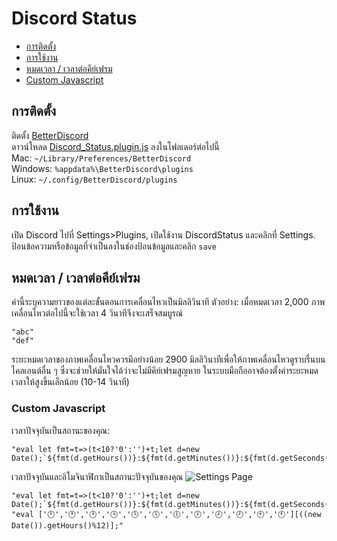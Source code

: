 # Discord Status

* [การติดตั้ง](#การติดตั้ง)
* [การใช้งาน](#การใช้งาน)
* [หมดเวลา / เวลาต่อคีย์เฟรม](#หมดเวลา--เวลาต่อคีย์เฟรม)
* [Custom Javascript](#custom-javascript)

## การติดตั้ง
ติดตั้ง [BetterDiscord](https://github.com/rauenzi/BetterDiscordApp)\
ดาวน์โหลด [Discord_Status.plugin.js](/Discord_Status.plugin.js?raw=true) ลงในโฟลเดอร์ต่อไปนี้\
Mac: `~/Library/Preferences/BetterDiscord`\
Windows: `%appdata%\BetterDiscord\plugins`\
Linux: `~/.config/BetterDiscord/plugins`

## การใช้งาน
เปิด Discord ไปที่ Settings\>Plugins, เปิดใช้งาน DiscordStatus และคลิกที่ Settings.\
ป้อนข้อความหรือข้อมูลที่จำเป็นลงในช่องป้อนข้อมูลและคลิก `save`

## หมดเวลา / เวลาต่อคีย์เฟรม
ค่านี้ระบุความยาวของแต่ละขั้นตอนการเคลื่อนไหวเป็นมิลลิวินาที
ตัวอย่าง: เมื่อหมดเวลา 2,000 ภาพเคลื่อนไหวต่อไปนี้จะใช้เวลา 4 วินาทีจึงจะเสร็จสมบูรณ์
```
"abc"
"def"
```
ระยะหมดเวลาของภาพเคลื่อนไหวควรมีอย่างน้อย 2900 มิลลิวินาทีเพื่อให้ภาพเคลื่อนไหวดูราบรื่นบนไคลเอนต์อื่น ๆ ซึ่งจะช่วยให้มั่นใจได้ว่าจะไม่มีคีย์เฟรมสูญหาย
ในระบบมือถืออาจต้องตั้งค่าระยะหมดเวลาให้สูงขึ้นเล็กน้อย (10-14 วินาที)

### Custom Javascript
เวลาปัจจุบันเป็นสถานะของคุณ:
```
"eval let fmt=t=>(t<10?'0':'')+t;let d=new Date();`${fmt(d.getHours())}:${fmt(d.getMinutes())}:${fmt(d.getSeconds())}`;"
```

เวลาปัจจุบันและอิโมจินาฬิกาเป็นสถานะปัจจุบันของคุณ
![Settings Page](https://i.ibb.co/tKg7nM6/status-clock.png)
```
"eval let fmt=t=>(t<10?'0':'')+t;let d=new Date();`${fmt(d.getHours())}:${fmt(d.getMinutes())}:${fmt(d.getSeconds())}`;", "eval ['🕛','🕐','🕑','🕒','🕓','🕔','🕕','🕖','🕗','🕘','🕙','🕚'][((new Date()).getHours()%12)];"
```
